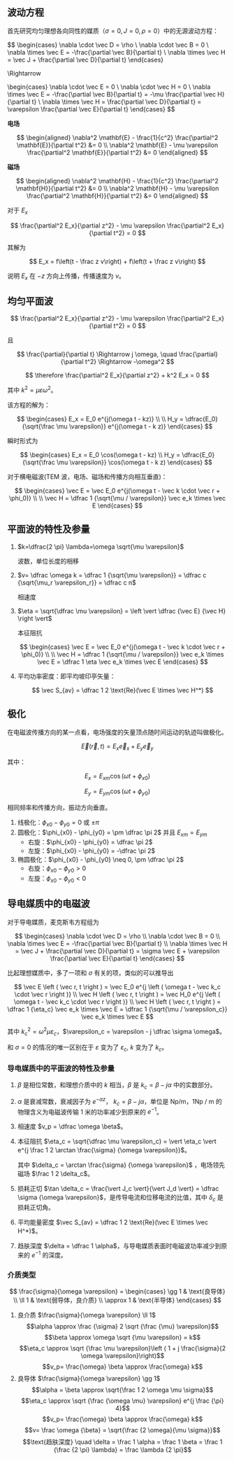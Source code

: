 ## 波动方程

首先研究均匀理想各向同性的媒质（$\sigma=0, J=0, \rho=0$）中的无源波动方程：

$$
\begin{cases}
\nabla \cdot \vec D = \rho \\
\nabla \cdot \vec B = 0 \\
\nabla \times \vec E = -\frac{\partial \vec B}{\partial t} \\
\nabla \times \vec H = \vec J + \frac{\partial \vec D}{\partial t}
\end{cases}

\Rightarrow 

\begin{cases}
\nabla \cdot \vec E = 0 \\
\nabla \cdot \vec H = 0 \\
\nabla \times \vec E = -\frac{\partial \vec B}{\partial t} = -\mu \frac{\partial \vec H}{\partial t} \\
\nabla \times \vec H = \frac{\partial \vec D}{\partial t} = \varepsilon \frac{\partial \vec E}{\partial t}
\end{cases}
$$

**电场**

$$
\begin{aligned}
\nabla^2 \mathbf{E} - \frac{1}{c^2} \frac{\partial^2 \mathbf{E}}{\partial t^2} &= 0 \\
\nabla^2 \mathbf{E} - \mu \varepsilon \frac{\partial^2 \mathbf{E}}{\partial t^2} &= 0
\end{aligned}
$$

**磁场**

$$
\begin{aligned}
\nabla^2 \mathbf{H} - \frac{1}{c^2} \frac{\partial^2 \mathbf{H}}{\partial t^2} &= 0 \\
\nabla^2 \mathbf{H} - \mu \varepsilon \frac{\partial^2 \mathbf{H}}{\partial t^2} &= 0
\end{aligned}
$$

对于 $E_x$

$$
\frac{\partial^2 E_x}{\partial z^2} - \mu \varepsilon \frac{\partial^2 E_x}{\partial t^2} = 0
$$

其解为

$$
E_x = f\left(t - \frac z v\right) + f\left(t + \frac z v\right)
$$

说明 $E_x$ 在 $-z$ 方向上传播，传播速度为 $v$。


## 均匀平面波

$$
\frac{\partial^2 E_x}{\partial z^2} - \mu \varepsilon \frac{\partial^2 E_x}{\partial t^2} = 0
$$

且

$$
\frac{\partial}{\partial t} \Rightarrow j \omega, \quad \frac{\partial}{\partial t^2} \Rightarrow -\omega^2
$$

$$
\therefore \frac{\partial^2 E_x}{\partial z^2} + k^2 E_x = 0
$$

其中 $k^2 = \mu \varepsilon \omega^2$。

该方程的解为：

$$
\begin{cases}
E_x = E_0 e^{j(\omega t - kz)} \\ \\
H_y = \dfrac{E_0}{\sqrt{\frac \mu \varepsilon}} e^{j(\omega t - k z)}
\end{cases}
$$

瞬时形式为

$$
\begin{cases}
E_x = E_0 \cos(\omega t - kz) \\
H_y = \dfrac{E_0}{\sqrt{\frac \mu \varepsilon}} \cos(\omega t - k z)
\end{cases}
$$

对于横电磁波(TEM 波，电场、磁场和传播方向相互垂直)：

$$
\begin{cases}
\vec E = \vec E_0 e^{j(\omega t - \vec k \cdot \vec r + \phi_0)} \\ \\
\vec H = \dfrac 1 {\sqrt{\mu / \varepsilon}} \vec e_k \times \vec E
\end{cases}
$$ 

## 平面波的特性及参量

1. $k=\dfrac{2 \pi} \lambda=\omega \sqrt{\mu \varepsilon}$

    波数，单位长度的相移

2. $v= \dfrac \omega k = \dfrac 1 {\sqrt{\mu \varepsilon}} = \dfrac c {\sqrt{\mu_r \varepsilon_r}} = \dfrac c n$

    相速度

3. $\eta = \sqrt{\dfrac \mu \varepsilon} = \left \vert \dfrac {\vec E} {\vec H} \right \vert$

    本征阻抗

    $$
    \begin{cases}
    \vec E = \vec E_0 e^{j(\omega t - \vec k \cdot \vec r + \phi_0)} \\ \\
    \vec H = \dfrac 1 {\sqrt{\mu / \varepsilon}} \vec e_k \times \vec E = \dfrac 1 \eta \vec e_k \times \vec E
    \end{cases}
    $$
4. 平均功率密度：即平均坡印亭矢量：
    
	$$
    \vec S_{av} = \dfrac 1 2 \text{Re}(\vec E \times \vec H^*)
    $$

## 极化

在电磁波传播方向的某一点看，电场强度的矢量顶点随时间运动的轨迹叫做极化。

$$\vec E(\vec r, t) = E_x \vec e_x + E_y \vec e_y$$

其中：

$$E_x = E_{xm} \cos(\omega t + \phi _ {x0})$$

$$E_y = E_{ym} \cos(\omega t + \phi _ {y0})$$

相同频率和传播方向，振动方向垂直。

1. 线极化：$\phi_{x0} - \phi_{y0} = 0$ 或 $\pm \pi$
2. 圆极化：$\phi_{x0} - \phi_{y0} = \pm \dfrac \pi 2$ 并且 $E_{xm} = E_{ym}$
    - 右旋：$\phi_{x0} - \phi_{y0} = \dfrac \pi 2$
    - 左旋：$\phi_{x0} - \phi_{y0} = -\dfrac \pi 2$
3. 椭圆极化：$\phi_{x0} - \phi_{y0} \neq 0, \pm \dfrac \pi 2$
    - 右旋：$\phi_{x0} - \phi_{y0} > 0$
    - 左旋：$\phi_{x0} - \phi_{y0} < 0$


## 导电媒质中的电磁波

对于导电媒质，麦克斯韦方程组为

$$
\begin{cases}
\nabla \cdot \vec D = \rho \\
\nabla \cdot \vec B = 0 \\
\nabla \times \vec E = -\frac{\partial \vec B}{\partial t} \\
\nabla \times \vec H = \vec J + \frac{\partial \vec D}{\partial t} = \sigma \vec E + \varepsilon \frac{\partial \vec E}{\partial t}
\end{cases}
$$

比起理想媒质中，多了一项和 $\sigma$ 有关的项，类似的可以推导出

$$
\vec E \left ( \vec r, t \right ) = \vec E_0 e^{j \left ( \omega t - \vec k_c \cdot \vec r \right )} \\
\vec H \left ( \vec r, t \right ) = \vec H_0 e^{j \left ( \omega t - \vec k_c \cdot \vec r \right )} \\
\vec H \left ( \vec r, t \right ) = \dfrac 1 {\eta_c} \vec e_k \times \vec E = \dfrac 1 {\sqrt{\mu / \varepsilon_c}} \vec e_k \times \vec E
$$

其中 $k_c^2 = \omega^2 \mu \varepsilon_c$，$\varepsilon_c = \varepsilon - j \dfrac \sigma \omega$。

和 $\sigma = 0$ 的情况的唯一区别在于 $\varepsilon$ 变为了 $\varepsilon_c$, $k$ 变为了 $k_c$。


### 导电媒质中的平面波的特性及参量

1. $\beta$ 是相位常数，和理想介质中的 $k$ 相当，$\beta$ 是 $k_c=\beta-j \alpha$ 中的实数部分。
2. $\alpha$ 是衰减常数，衰减因子为 $e^{-\alpha z}$， $k_c = \beta - j \alpha$，单位是 $\text{Np/m}$，$1 \text{Np / m}$ 的物理含义为电磁波传输 1 米的功率减少到原来的 $e^{-1}$。
3. 相速度 $v_p = \dfrac \omega \beta$。
4. 本征阻抗 $\eta_c = \sqrt{\dfrac \mu \varepsilon_c} = \vert \eta_c \vert e^{j \frac 1 2 \arctan \frac{\sigma} {\omega \varepsilon}}$。

    其中 $\delta_c = \arctan \frac{\sigma} {\omega \varepsilon}$ ，电场领先磁场 $\frac 1 2 \delta_c$。

5. 损耗正切 $\tan \delta_c = \frac{\vert J_c \vert}{\vert J_d \vert} = \dfrac \sigma {\omega \varepsilon}$，是传导电流和位移电流的比值，其中 $\delta_c$ 是损耗正切角。
6. 平均能量密度 $\vec S_{av} = \dfrac 1 2 \text{Re}(\vec E \times \vec H^*)$。
7. 趋肤深度 $\delta = \dfrac 1 \alpha$，与导电媒质表面时电磁波功率减少到原来的 $e^{-1}$ 的深度。

### 介质类型

$$
\frac{\sigma}{\omega \varepsilon} = 
\begin{cases}
\gg 1 & \text{良导体} \\
\ll 1 & \text{弱导体，良介质} \\
\approx 1 & \text{半导体}
\end{cases}
$$

1. 良介质 $\frac{\sigma}{\omega \varepsilon} \ll 1$
    $$\alpha \approx \frac {\sigma} 2 \sqrt {\frac {\mu} \varepsilon}$$
    $$\beta \approx \omega \sqrt {\mu \varepsilon} = k$$
    $$\eta_c \approx \sqrt {\frac \mu \varepsilon}\left ( 1 + j \frac{\sigma}{2 \omega \varepsilon}\right)$$
    $$v_p= \frac{\omega} \beta \approx \frac{\omega} k$$
2. 良导体 $\frac{\sigma}{\omega \varepsilon} \gg 1$
    $$\alpha = \beta \approx \sqrt{\frac 1 2 \omega \mu \sigma}$$
    $$\eta_c \approx \sqrt {\frac {\omega \mu} \varepsilon} e^{j \frac {\pi} 4}$$
    $$v_p= \frac{\omega} \beta \approx \frac{\omega} k$$
    $$v= \frac \omega {\beta} = \sqrt{\frac {2 \omega}{\mu \sigma}}$$
    $$\text{趋肤深度} \quad \delta = \frac 1 \alpha = \frac 1 \beta = \frac 1 {\frac {2 \pi} \lambda} = \frac \lambda {2 \pi}$$

